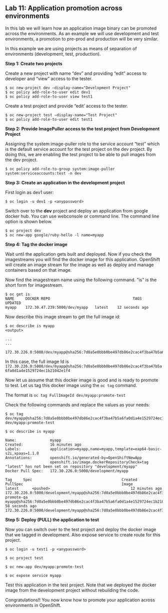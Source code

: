 ## Lab 11: Application promotion across environments

In this lab we will learn how an application image binary can be promoted across the environments. As an example we will use development and test environments, a promotion to pre-prod and production will be very similar.

In this example we are using projects as means of separation of environments (development, test, production).

**Step 1: Create two projects**

Create a new project with name “dev” and providing “edit” access to developer and “view” access to the tester.

```
$ oc new-project dev —display-name="Development Project"
$ oc policy add-role-to-user edit dev1
$ oc policy add-role-to-user view test1
```
Create a test project and provide “edit’ access to the tester.

```
$ oc new-project test —display-name="Test Project"
$ oc policy add-role-to-user edit test1
```

**Step 2: Provide ImagePuller access to the test project from Development Project**

Assigning the system:image-puller role to the service account “test” which is the default service account for the test project on the dev project. By doing this, we are enabling the test project to be able to pull images from the dev project.

```
$ oc policy add-role-to-group system:image-puller system:serviceaccounts:test -n dev
```

**Step 3: Create an application in the development project**

First login as dev1 user:

```
$ oc login -u dev1 -p <anypassword>
```
Switch over to the **dev** project and deploy an application from google docker hub. You can use webconsole or command line. The command line option is shown below.

```
$ oc project dev
$ oc new-app google/ruby-hello -l name=myapp
```

**Step 4: Tag the docker image**

Wait until the application gets built and deployed. Now if you check the imagestreams you will find the docker image for this application. OpenShift will create an image stream for the image as well as deploy and manage containers based on that image.

Now find the imagestream name using the following command. "is" is the short form for imagestream. 

```
$ oc get is
NAME     DOCKER REPO                                     TAGS      UPDATED
myapp    172.30.47.239:5000/dev/myapp   latest    12 seconds ago

```

Now describe this image stream to get the full image id:

```
$ oc describe is myapp
<output>

...
...

172.30.226.0:5000/dev/myapp@sha256:7d0a5e0bbb0be497db86e2cac4f3ba47b5a6fa0d1a4e1529724ec1b21042e1f4
```

In this case, the full image Id is `172.30.226.0:5000/dev/myapp@sha256:7d0a5e0bbb0be497db86e2cac4f3ba47b5a6fa0d1a4e1529724ec1b21042e1f4`

Now let us assume that this docker image is good and is ready to promote to test. Let us tag this docker image using the `oc tag` command.

The format is
`
oc tag FullImageId dev/myapp:promote-test
`

Check the following commands and replace the values as your needs:

```
$ oc tag dev/myapp@sha256:7d0a5e0bbb0be497db86e2cac4f3ba47b5a6fa0d1a4e1529724ec1b21042e1f4 dev/myapp:promote-test
```

```
$ oc describe is myapp

Name:				myapp
Created:			16 minutes ago
Labels:				application=myapp,name=myapp,template=eap64-basic-s2i,xpaas=1.1.0
Annotations:		openshift.io/generated-by=OpenShiftNewApp
					openshift.io/image.dockerRepositoryCheck=tag "latest" has not been set on repository "development/myapp"
Docker Pull Spec:	172.30.226.0:5000/development/myapp

Tag		Spec										Created		PullSpec											Image
latest		<pushed>									12 minutes ago	172.30.226.0:5000/development/myapp@sha256:7d0a5e0bbb0be497db86e2cac4f3ba47b5a6fa0d1a4e1529724ec1b21042e1f4
promote-qa	myapp@sha256:7d0a5e0bbb0be497db86e2cac4f3ba47b5a6fa0d1a4e1529724ec1b21042e1f4	58 seconds ago	172.30.226.0:5000/development/myapp@sha256:7d0a5e0bbb0be497db86e2cac4f3ba47b5a6fa0d1a4e1529724ec1b21042e1f4

```

**Step 5: Deploy (PULL) the application to test**

Now you can switch over to the test project and deploy the docker image that we tagged in development. Also expose service to create route for this project.

```
$ oc login -u test1 -p <anypassword>

$ oc project test

$ oc new-app dev/myapp:promote-test

$ oc expose service myapp
```

Test this application in the test project. Note that we deployed the docker image from the development project without rebuilding the code.

Congratulations!! 
You now know how to promote your application across environments in OpenShift.
